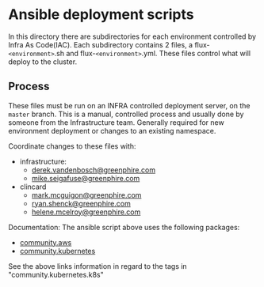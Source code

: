 # Ansible deployment scripts

In this directory there are subdirectories for each environment controlled by Infra As Code(IAC).
Each subdirectory contains 2 files, a flux-`<environment>`.sh and flux-`<environment>`.yml. These files control what 
will deploy to the cluster. 


## Process
These files must be run on an INFRA controlled deployment server, on the `master` branch. 
This is a manual, controlled process and usually done by someone from the Infrastructure team. Generally required 
for new environment deployment or changes to an existing namespace.

Coordinate changes to these files with:
  * infrastructure:
    * derek.vandenbosch@greenphire.com
    * mike.seigafuse@greenphire.com
  * clincard
    * mark.mcguigon@greenphire.com 
    * ryan.shenck@greenphire.com
    * helene.mcelroy@greenphire.com

Documentation:
The ansible script above uses the following packages:
  * [community.aws](https://docs.ansible.com/ansible/latest/collections/community/aws/index.html)
  * [community.kubernetes](https://docs.ansible.com/ansible/latest/collections/community/kubernetes/k8s_module.html)

See the above links information in regard to the tags in "community.kubernetes.k8s"
